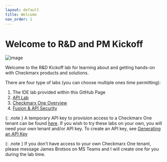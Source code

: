 ```yaml
---
layout: default
title: Welcome
nav_order: 1
---
```


# Welcome to R&D and PM Kickoff

![image](https://user-images.githubusercontent.com/10178859/215347568-2ab50f14-b7c4-434f-be77-2d976561da9c.png)

Welcome to the R&D Kickoff lab for learning about and getting hands-on with Checkmarx products and solutions. 

There are four type of labs (you can choose multiple ones time permitting):

1. The IDE lab provided within this GitHub Page
2. [API Lab](https://checkmarx.atlassian.net/wiki/spaces/CPT/pages/6761447556/API+Results+Lab)
3. [Checkmarx One Overview](https://checkmarx.atlassian.net/wiki/spaces/CPT/pages/6794707317/CxOne+Advanced+Lab)
4. [Fusion & API Security](https://checkmarx.atlassian.net/wiki/spaces/CPT/pages/6763021439/Fusion+and+API-Security+Lab)

{: .note }
A temporary API key to provision access to a Checkmarx One tenant can be found [here](https://checkmarx.atlassian.net/wiki/spaces/CPT/pages/6793986487/API+Key).  If you wish to try these labs on your own, you will need your own tenant and/or API key.  To create an API key, see [Generating an API Key](https://checkmarx.com/resource/documents/en/34965-118315-authentication-for-checkmarx-one-cli.html#UUID-a4e31a96-1f36-6293-e95a-97b4b9189060_UUID-1e7abdfa-77eb-2a6c-f12a-c812a1e1dcf7)

{: .note }
If you don't have access to your own Checkmarx One tenant, please message James Brotsos on MS Teams and I will create one for you during the lab time.
